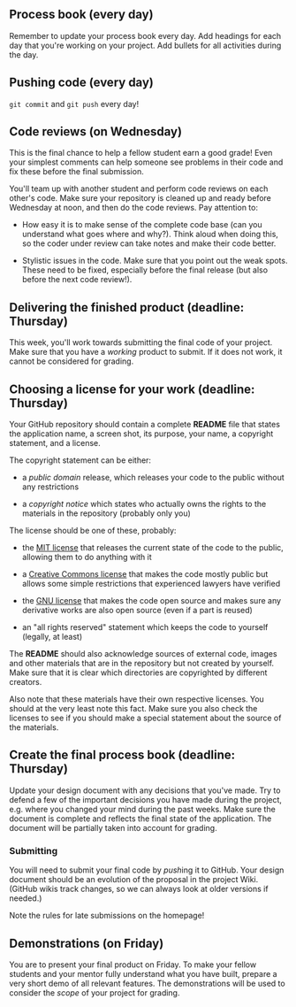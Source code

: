 ## Process book (every day)

Remember to update your process book every day. Add headings for each day that you're working on your project. Add bullets for all activities during the day.

## Pushing code (every day)

`git commit` and `git push` every day!

## Code reviews (on Wednesday)

This is the final chance to help a fellow student earn a good grade! Even your simplest comments can help someone see problems in their code and fix these before the final submission.

You'll team up with another student and perform code reviews on each other's code. Make sure your repository is cleaned up and ready before Wednesday at noon, and then do the code reviews. Pay attention to:

- How easy it is to make sense of the complete code base (can you understand what goes where and why?). Think aloud when doing this, so the coder under review can take notes and make their code better.

- Stylistic issues in the code. Make sure that you point out the weak spots. These need to be fixed, especially before the final release (but also before the next code review!).

## Delivering the finished product (deadline: Thursday)

This week, you'll work towards submitting the final code of your project. Make sure that you have a *working* product to submit. If it does not work, it cannot be considered for grading.

## Choosing a license for your work (deadline: Thursday)

Your GitHub repository should contain a complete **README** file that states the application name, a screen shot, its purpose, your name, a copyright statement, and a license.

The copyright statement can be either:

- a *public domain* release, which releases your code to the public without any restrictions

- a *copyright notice* which states who actually owns the rights to the materials in the repository (probably only you)

The license should be one of these, probably:

- the [MIT license](https://en.wikipedia.org/wiki/MIT_License) that releases the current state of the code to the public, allowing them to do anything with it

- a [Creative Commons license](http://creativecommons.org) that makes the code mostly public but allows some simple restrictions that experienced lawyers have verified

- the [GNU license](https://gnu.org/licenses/gpl.html) that makes the code open source and makes sure any derivative works are also open source (even if a part is reused)

- an "all rights reserved" statement which keeps the code to yourself (legally, at least)

The **README** should also acknowledge sources of external code, images and other materials that are in the repository but not created by yourself. Make sure that it is clear which directories are copyrighted by different creators.

Also note that these materials have their own respective licenses. You should at the very least note this fact. Make sure you also check the licenses to see if you should make a special statement about the source of the materials.

## Create the final process book (deadline: Thursday)

Update your design document with any decisions that you've made. Try to defend a few of the important decisions you have made during the project, e.g. where you changed your mind during the past weeks. Make sure the document is complete and reflects the final state of the application. The document will be partially taken into account for grading.

### Submitting

You will need to submit your final code by *push*ing it to GitHub. Your
design document should be an evolution of the proposal in the project Wiki.
(GitHub wikis track changes, so we can always look at older versions if needed.)

Note the rules for late submissions on the homepage!

## Demonstrations (on Friday)

You are to present your final product on Friday. To make your fellow students
and your mentor fully understand what you have built, prepare a very
short demo of all relevant features. The demonstrations will be used to consider the *scope* of your project for grading.
